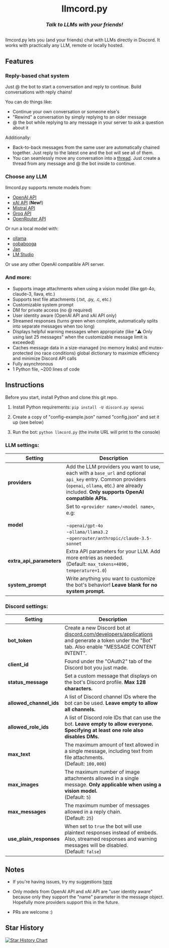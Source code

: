 <h1 align="center">
  llmcord.py
</h1>

<h3 align="center"><i>
  Talk to LLMs with your friends!
</i></h3>

<p align="center">
  <img src="https://github.com/jakobdylanc/llmcord.py/assets/38699060/789d49fe-ef5c-470e-b60e-48ac03057443" alt="">
</p>

llmcord.py lets you (and your friends) chat with LLMs directly in Discord. It works with practically any LLM, remote or locally hosted.

## Features
### Reply-based chat system
Just @ the bot to start a conversation and reply to continue. Build conversations with reply chains!

You can do things like:
- Continue your own conversation or someone else's
- "Rewind" a conversation by simply replying to an older message
- @ the bot while replying to any message in your server to ask a question about it

Additionally:
- Back-to-back messages from the same user are automatically chained together. Just reply to the latest one and the bot will see all of them.
- You can seamlessly move any conversation into a [thread](https://support.discord.com/hc/en-us/articles/4403205878423-Threads-FAQ). Just create a thread from any message and @ the bot inside to continue.

### Choose any LLM
llmcord.py supports remote models from:
- [OpenAI API](https://platform.openai.com/docs/models)
- [xAI API](https://docs.x.ai/docs#models) (**New!**)
- [Mistral API](https://docs.mistral.ai/platform/endpoints)
- [Groq API](https://console.groq.com/docs/models)
- [OpenRouter API](https://openrouter.ai/docs/models)

Or run a local model with:
- [ollama](https://ollama.com)
- [oobabooga](https://github.com/oobabooga/text-generation-webui)
- [Jan](https://jan.ai)
- [LM Studio](https://lmstudio.ai)

Or use any other OpenAI compatible API server.

### And more:
- Supports image attachments when using a vision model (like gpt-4o, claude-3, llava, etc.)
- Supports text file attachments (.txt, .py, .c, etc.)
- Customizable system prompt
- DM for private access (no @ required)
- User identity aware (OpenAI API and xAI API only)
- Streamed responses (turns green when complete, automatically splits into separate messages when too long)
- Displays helpful warning messages when appropriate (like "⚠️ Only using last 25 messages" when the customizable message limit is exceeded)
- Caches message data in a size-managed (no memory leaks) and mutex-protected (no race conditions) global dictionary to maximize efficiency and minimize Discord API calls
- Fully asynchronous
- 1 Python file, ~200 lines of code

## Instructions
Before you start, install Python and clone this git repo.

1. Install Python requirements: `pip install -U discord.py openai`

2. Create a copy of "config-example.json" named "config.json" and set it up (see below)

3. Run the bot: `python llmcord.py` (the invite URL will print to the console)

### LLM settings:

| Setting | Description |
| --- | --- |
| **providers** | Add the LLM providers you want to use, each with a `base_url` and optional `api_key` entry. Common providers (`openai`, `ollama`, etc.) are already included. **Only supports OpenAI compatible APIs.** |
| **model** | Set to `<provider name>/<model name>`, e.g:<br /><br />-`openai/gpt-4o`<br />-`ollama/llama3.2`<br />-`openrouter/anthropic/claude-3.5-sonnet` |
| **extra_api_parameters** | Extra API parameters for your LLM. Add more entries as needed.<br />(Default: `max_tokens=4096, temperature=1.0`) |
| **system_prompt** | Write anything you want to customize the bot's behavior! **Leave blank for no system prompt.** |

### Discord settings:

| Setting | Description |
| --- | --- |
| **bot_token** | Create a new Discord bot at [discord.com/developers/applications](https://discord.com/developers/applications) and generate a token under the "Bot" tab. Also enable "MESSAGE CONTENT INTENT". |
| **client_id** | Found under the "OAuth2" tab of the Discord bot you just made. |
| **status_message** | Set a custom message that displays on the bot's Discord profile. **Max 128 characters.** |
| **allowed_channel_ids** | A list of Discord channel IDs where the bot can be used. **Leave empty to allow all channels.** |
| **allowed_role_ids** | A list of Discord role IDs that can use the bot. **Leave empty to allow everyone. Specifying at least one role also disables DMs.** |
| **max_text** | The maximum amount of text allowed in a single message, including text from file attachments.<br />(Default: `100,000`) |
| **max_images** | The maximum number of image attachments allowed in a single message. **Only applicable when using a vision model.**<br />(Default: `5`) |
| **max_messages** | The maximum number of messages allowed in a reply chain.<br />(Default: `25`) |
| **use_plain_responses** | When set to `true` the bot will use plaintext responses instead of embeds. Also, streamed responses and warning messages will be disabled.<br />(Default: `false`) |

## Notes
- If you're having issues, try my suggestions [here](https://github.com/jakobdylanc/llmcord.py/issues/19)

- Only models from OpenAI API and xAI API are "user identity aware" because only they support the "name" parameter in the message object. Hopefully more providers support this in the future.

- PRs are welcome :)

## Star History
<a href="https://star-history.com/#jakobdylanc/llmcord.py&Date">
  <picture>
    <source media="(prefers-color-scheme: dark)" srcset="https://api.star-history.com/svg?repos=jakobdylanc/llmcord.py&type=Date&theme=dark" />
    <source media="(prefers-color-scheme: light)" srcset="https://api.star-history.com/svg?repos=jakobdylanc/llmcord.py&type=Date" />
    <img alt="Star History Chart" src="https://api.star-history.com/svg?repos=jakobdylanc/llmcord.py&type=Date" />
  </picture>
</a>
